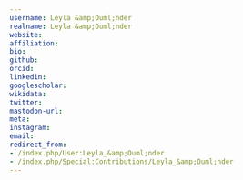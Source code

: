 ```yaml
---
username: Leyla &amp;Ouml;nder
realname: Leyla &amp;Ouml;nder
website: 
affiliation: 
bio: 
github: 
orcid: 
linkedin: 
googlescholar: 
wikidata: 
twitter: 
mastodon-url: 
meta:
instagram:
email:
redirect_from:
- /index.php/User:Leyla_&amp;Ouml;nder
- /index.php/Special:Contributions/Leyla_&amp;Ouml;nder
---
```

